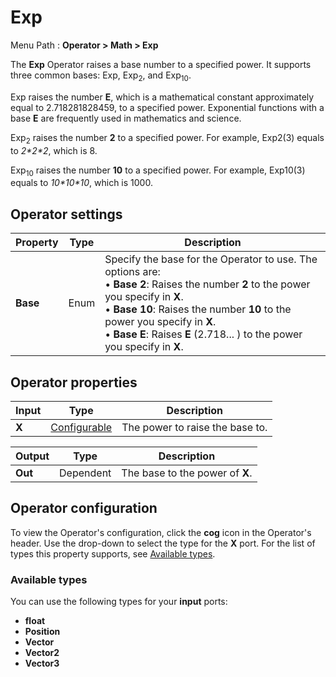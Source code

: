# Exp

Menu Path : **Operator > Math > Exp**

The **Exp** Operator raises a base number to a specified power. It supports three common bases: Exp, Exp<sub>2</sub>, and Exp<sub>10</sub>.

Exp raises the number **E**, which is a mathematical constant approximately equal to 2.718281828459, to a specified power. Exponential functions with a base **E** are frequently used in mathematics and science.

Exp<sub>2</sub> raises the number **2** to a specified power. For example, Exp2(3) equals to *2\*2\*2*, which is 8.

Exp<sub>10</sub> raises the number **10** to a specified power. For example, Exp10(3) equals to *10\*10\*10*, which is 1000.

## Operator settings

| **Property** | **Type** | **Description**                                              |
| ------------ | -------- | ------------------------------------------------------------ |
| **Base**     | Enum     | Specify the base for the Operator to use. The options are:<br/>&#8226; **Base 2**: Raises the number **2** to the power you specify in **X**.<br/>&#8226; **Base 10**: Raises the number **10** to the power you specify in **X**.<br/>&#8226; **Base E**: Raises **E** (2.718... ) to the power you specify in **X**. |

## Operator properties

| **Input** | **Type**                                | **Description**                 |
| --------- | --------------------------------------- | ------------------------------- |
| **X**     | [Configurable](#operator-configuration) | The power to raise the base to. |

| **Output** | **Type**  | **Description**                 |
| ---------- | --------- | ------------------------------- |
| **Out**    | Dependent | The base to the power of **X**. |

## Operator configuration

To view the Operator's configuration, click the **cog** icon in the Operator's header. Use the drop-down to select the type for the **X** port. For the list of types this property supports, see [Available types](#available-types).

### Available types

You can use the following types for your **input** ports:

* **float**
* **Position**
* **Vector**
* **Vector2**
* **Vector3**
